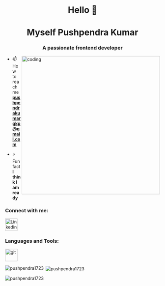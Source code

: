 
<h1 align="center">Hello 👋</h1>
<h1 align="center">Myself Pushpendra Kumar</h1>
<h3 align="center">A passionate frontend developer</h3>

<img align="right" alt="coding" width="450" src="https://mir-s3-cdn-cf.behance.net/project_modules/max_1200/06f21a161921919.63cd7887d0a70.gif">


- 📫 How to reach me **pushpendrakumargkp@gmail.com**

- ⚡ Fun fact **I think I am ready**

<h3 align="left">Connect with me:</h3>
<p align="left">
  <a href="https://git-scm.com/" target="_blank" rel="noreferrer">
    <img src="https://www.vectorlogo.zone/logos/linkedin/linkedin-tile.svg" alt="Linkedin" width="40" height="40"/> </a> 
</p>

<h3 align="left">Languages and Tools:</h3>
<p align="left"> 
    
  
    
 
    
  <a href="https://git-scm.com/" target="_blank" rel="noreferrer">
    <img src="https://www.vectorlogo.zone/logos/git-scm/git-scm-icon.svg" alt="git" width="40" height="40"/> </a> 
    
 


    

<p><img align="left" src="https://github-readme-stats.vercel.app/api/top-langs?username=pushpendra1723&show_icons=true&locale=en&layout=compact" alt="pushpendra1723" /></p>

<p>&nbsp;<img align="center" src="https://github-readme-stats.vercel.app/api?username=pushpendra1723&show_icons=true&locale=en" alt="pushpendra1723" /></p>

<p><img align="center" src="https://github-readme-streak-stats.herokuapp.com/?user=pushpendra1723&" alt="pushpendra1723" /></p>
